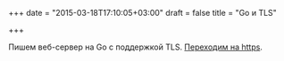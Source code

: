 +++
date = "2015-03-18T17:10:05+03:00"
draft = false
title = "Go и TLS"

+++

<p>Пишем веб-сервер на Go с поддержкой TLS. <a href="https://www.kaihag.com/https-and-go/">Переходим на https</a>.</p>

